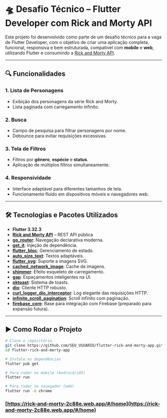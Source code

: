 # 🛸 Desafio Técnico – Flutter Developer com Rick and Morty API

Este projeto foi desenvolvido como parte de um desafio técnico para a vaga de Flutter Developer, com o objetivo de criar uma aplicação completa, funcional, responsiva e bem estruturada, compatível com **mobile** e **web**, utilizando Flutter e consumindo a [Rick and Morty API](https://rickandmortyapi.com/).

---

## 🔍 Funcionalidades

### 1. Lista de Personagens
- Exibição dos personagens da série Rick and Morty.
- Lista paginada com carregamento infinito.

### 2. Busca
- Campo de pesquisa para filtrar personagens por nome.
- Debounce para evitar requisições excessivas.

### 3. Tela de Filtros
- Filtros por **gênero**, **espécie** e **status**.
- Aplicação de múltiplos filtros simultaneamente.

### 4. Responsividade
- Interface adaptável para diferentes tamanhos de tela.
- Funcionamento fluido em dispositivos móveis e navegadores web.

---

## 🛠️ Tecnologias e Pacotes Utilizados

- **Flutter 3.32.3**
- **[Rick and Morty API](https://rickandmortyapi.com/)** – REST API pública
- **[go_router](https://pub.dev/packages/go_router)**: Navegação declarativa moderna.
- **[get_it](https://pub.dev/packages/get_it)**: Injeção de dependência.
- **[flutter_bloc](https://pub.dev/packages/flutter_bloc)**: Gerenciamento de estado.
- **[auto_size_text](https://pub.dev/packages/auto_size_text)**: Textos adaptáveis.
- **[flutter_svg](https://pub.dev/packages/flutter_svg)**: Suporte a imagens SVG.
- **[cached_network_image](https://pub.dev/packages/cached_network_image)**: Cache de imagens.
- **[shimmer](https://pub.dev/packages/shimmer)**: Efeito esqueleto de carregamento.
- **[gap](https://pub.dev/packages/gap)**: Espaçamentos inteligentes na UI.
- **[oktoast](https://pub.dev/packages/oktoast)**: Sistema de toasts.
- **[dio](https://pub.dev/packages/dio)**: Cliente HTTP robusto.
- **[curl_logger_dio_interceptor](https://pub.dev/packages/curl_logger_dio_interceptor)**: Log elegante das requisições HTTP.
- **[infinite_scroll_pagination](https://pub.dev/packages/infinite_scroll_pagination)**: Scroll infinito com paginação.
- **[firebase_core](https://pub.dev/packages/firebase_core)**: Base para integração com Firebase (preparado para expansão futura).

---

## ▶️ Como Rodar o Projeto

```bash
# Clone o repositório
git clone https://github.com/SEU_USUARIO/flutter-rick-and-morty-app.git
cd flutter-rick-and-morty-app

# Instale as dependências
flutter pub get

# Para rodar no mobile (Android/iOS)
flutter run

# Para rodar no navegador (web)
flutter run -d chrome
```

### [https://rick-and-morty-2c88e.web.app/#/home](https://rick-and-morty-2c88e.web.app/#/home)
